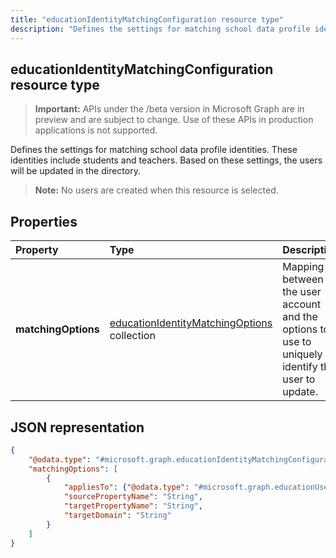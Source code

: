 ```yaml
---
title: "educationIdentityMatchingConfiguration resource type"
description: "Defines the settings for matching school data profile identities. These identities include students and teachers. Based on these settings, the users will be updated in the directory."
---
```


## educationIdentityMatchingConfiguration resource type

> **Important:** APIs under the /beta version in Microsoft Graph are in preview and are subject to change. Use of these APIs in production applications is not supported.

Defines the settings for matching school data profile identities. These identities include students and teachers. Based on these settings, the users will be updated in the directory.

> **Note:** No users are created when this resource is selected.

## Properties

| Property | Type | Description |
|:-|:-|:-|
| **matchingOptions** | [educationIdentityMatchingOptions](educationidentitymatchingoptions.md) collection | Mapping between the user account and the options to use to uniquely identify the user to update. |

## JSON representation
<!-- {
  "blockType": "resource",
  "optionalProperties": [

  ],
  "@odata.type": "#microsoft.graph.educationIdentityMatchingConfiguration"
}-->

```json
{
    "@odata.type": "#microsoft.graph.educationIdentityMatchingConfiguration",
    "matchingOptions": [
        {
            "appliesTo": {"@odata.type": "#microsoft.graph.educationUserRole"},
            "sourcePropertyName": "String",
            "targetPropertyName": "String",
            "targetDomain": "String"
        }
    ]
}
```
